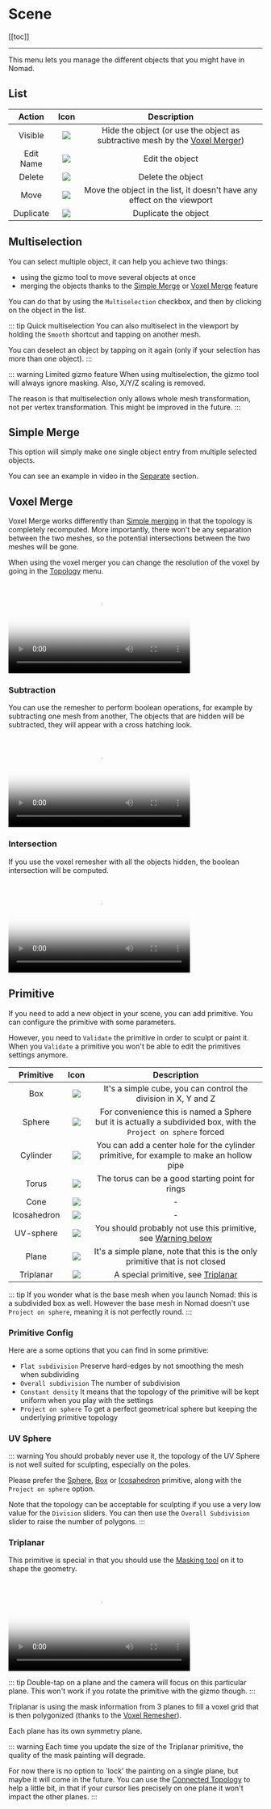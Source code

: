 # Scene

[[toc]]

---

This menu lets you manage the different objects that you might have in Nomad.

## List
| Action       | Icon                                                           | Description  |
| :---:        | :---:                                                          | :---:        |
| Visible      | <img src='./images/common/show.png'      class='icon-image'/>  | Hide the object (or use the object as subtractive mesh by the [Voxel Merger](#subtraction)) |
| Edit Name    | <img src='./images/common/pencil.png'    class='icon-image'/>  | Edit the object |
| Delete       | <img src='./images/common/trash.png'     class='icon-image'/>  | Delete the object |
| Move         | <img src='./images/common/move.png'      class='icon-image'/>  | Move the object in the list, it doesn't have any effect on the viewport |
| Duplicate    | <img src='./images/common/duplicate.png' class='icon-image'/>  | Duplicate the object |

## Multiselection
You can select multiple object, it can help you achieve two things:
- using the gizmo tool to move several objects at once
- merging the objects thanks to the [Simple Merge](#simple-merge) or [Voxel Merge](#voxel-merge) feature

You can do that by using the `Multiselection` checkbox, and then by clicking on the object in the list.

::: tip Quick multiselection
You can also multiselect in the viewport by holding the `Smooth` shortcut and tapping on another mesh.

You can deselect an object by tapping on it again (only if your selection has more than one object).
:::

::: warning Limited gizmo feature
When using multiselection, the gizmo tool will always ignore masking.
Also, X/Y/Z scaling is removed.

The reason is that multiselection only allows whole mesh transformation, not per vertex transformation.
This might be improved in the future.
:::



## Simple Merge
This option will simply make one single object entry from multiple selected objects.

You can see an example in video in the [Separate](#separate) section.


## Voxel Merge
Voxel Merge works differently than [Simple merging](#simple-merge) in that the topology is completely recomputed.
More importantly, there won't be any separation between the two meshes, so the potential intersections between the two meshes will be gone.

When using the voxel merger you can change the resolution of the voxel by going in the [Topology](topology.md) menu.

<video width='360' preload='metadata' poster='./videos/merge_add.jpg' controls>
    <source src='./videos/merge_add.mp4' type='video/mp4'>
</video>


### Subtraction
You can use the remesher to perform boolean operations, for example by subtracting one mesh from another,
The objects that are hidden will be subtracted, they will appear with a cross hatching look.

<video width='360' preload='metadata' poster='./videos/merge_sub.jpg' controls>
    <source src='./videos/merge_sub.mp4' type='video/mp4'>
</video>


### Intersection
If you use the voxel remesher with all the objects hidden, the boolean intersection will be computed.

<video width='360' preload='metadata' poster='./videos/merge_inter.jpg' controls>
    <source src='./videos/merge_inter.mp4' type='video/mp4'>
</video>


## Primitive

If you need to add a new object in your scene, you can add primitive.
You can configure the primitive with some parameters.

However, you need to `Validate` the primitive in order to sculpt or paint it.
When you `Validate` a primitive you won't be able to edit the primitives settings anymore.

| Primitive   | Icon                                                            | Description |
| :---:       | :---:                                                           |:---:|
| Box         | <img src='./images/common/cube.png'        class='icon-image'/> | It's a simple cube, you can control the division in X, Y and Z |
| Sphere      | <img src='./images/common/sphere.png'      class='icon-image'/> | For convenience this is named a Sphere but it is actually a subdivided box, with the `Project on sphere` forced |
| Cylinder    | <img src='./images/common/cylinder.png'    class='icon-image'/> | You can add a center hole for the cylinder primitive, for example to make an hollow pipe |
| Torus       | <img src='./images/common/torus.png'       class='icon-image'/> | The torus can be a good starting point for rings |
| Cone        | <img src='./images/common/cone.png'        class='icon-image'/> | - |
| Icosahedron | <img src='./images/common/icosahedron.png' class='icon-image'/> | - |
| UV-sphere   | <img src='./images/common/sphere.png'      class='icon-image'/> | You should probably not use this primitive, see [Warning below](#sphere-warning) |
| Plane       | <img src='./images/common/rectangle.png'   class='icon-image'/> | It's a simple plane, note that this is the only primitive that is not closed |
| Triplanar   | <img src='./images/common/sphere.png'      class='icon-image'/> | A special primitive, see [Triplanar](triplanar) |

::: tip
If you wonder what is the base mesh when you launch Nomad: this is a subdivided box as well.
However the base mesh in Nomad doesn't use `Project on sphere`, meaning it is not perfectly round.
:::

### Primitive Config
Here are a some options that you can find in some primitive:
- `Flat subdivision` Preserve hard-edges by not smoothing the mesh when subdividing
- `Overall subdivision` The number of subdivision
- `Constant density` It means that the topology of the primitive will be kept uniform when you play with the settings
- `Project on sphere` To get a perfect geometrical sphere but keeping the underlying primitive topology


### UV Sphere
::: warning
You should probably never use it, the topology of the UV Sphere is not well suited for sculpting, especially on the poles.

Please prefer the [Sphere](#sphere), [Box](#box) or [Icosahedron](#icosahedron) primitive, along with the `Project on sphere` option.

Note that the topology can be acceptable for sculpting if you use a very low value for the `Division` sliders.
You can then use the `Overall Subdivision` slider to raise the number of polygons.
:::


### Triplanar
This primitive is special in that you should use the [Masking tool](tools.md#mask) on it to shape the geometry.

<video width='360' preload='metadata' poster='./videos/triplanar.jpg' controls>
    <source src='./videos/triplanar.mp4' type='video/mp4'>
</video>

::: tip
Double-tap on a plane and the camera will focus on this particular plane.
This won't work if you rotate the primitive with the gizmo though.
:::

Triplanar is using the mask information from 3 planes to fill a voxel grid that is then polygonized (thanks to the [Voxel Remesher](topology.md#voxel-remeshere)).

Each plane has its own symmetry plane.

::: warning
Each time you update the size of the Triplanar primitive, the quality of the mask painting will degrade.

For now there is no option to 'lock' the painting on a single plane, but maybe it will come in the future.
You can use the [Connected Topology](stroke.md#connected-topology) to help a little bit, in that if your cursor lies precisely on one plane it won't impact the other planes.
:::



